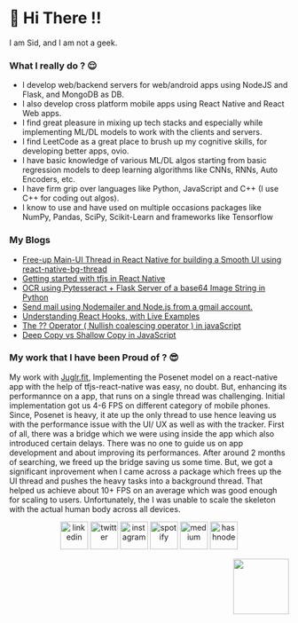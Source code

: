 
<h1>👋 Hi There !! </h1>

I am Sid, and I am not a geek.
<!-- 
> I am a horny engineer; I never joke about math or sex. <bR>
> I’m a vegetarian except for fish, and the occasional prawn. I love prawn!
<p align="left" margin="100px">
  <img width="360" height="200" src="https://user-images.githubusercontent.com/44672399/104120120-64e7b180-535a-11eb-99bd-6a8b1d647a7a.jpeg">
</p>

 -->

### What I really do ? 😌
  
  - I develop web/backend servers for web/android apps using NodeJS and Flask, and MongoDB as DB.
  - I also develop cross platform mobile apps using React Native and React Web apps.
  - I find great pleasure in mixing up tech stacks and especially while implementing ML/DL models to work with the clients and servers.
  - I find LeetCode as a great place to brush up my cognitive skills, for developing better apps, ovio.
  - I have basic knowledge of various ML/DL algos starting from basic regression models to deep learning algorithms like CNNs, RNNs, Auto Encoders, etc.
  - I have firm grip over languages like Python, JavaScript and C++ (I use C++ for coding out algos).
  - I know to use and have used on multiple occasions packages like NumPy, Pandas, SciPy, Scikit-Learn and frameworks like Tensorflow
### My Blogs
- <a href="https://ahtrahdis7.medium.com/free-up-main-ui-thread-in-react-native-for-building-a-smooth-ui-using-react-native-bg-thread-b0f64e5c309f?source=your_stories_page-------------------------------------" target="_blank">Free-up Main-UI Thread in React Native for building a Smooth UI using react-native-bg-thread </a>
- <a href="https://ahtrahdis7.medium.com/getting-started-with-tfjs-in-react-native-cbdcf4d9a9ad?source=your_stories_page-------------------------------------" target="_blank"> Getting started with tfjs in React Native</a>
- <a href="https://ahtrahdis7.medium.com/ocr-using-pytesseract-flask-server-of-a-base64-image-string-in-python-d606623397ed?source=your_stories_page-------------------------------------" target="_blank">OCR using Pytesseract + Flask Server of a base64 Image String in Python </a>
- <a href="https://ahtrahdis7.medium.com/send-mail-using-nodemailer-and-node-js-from-a-gmail-account-46639bd81ab9?source=your_stories_page-------------------------------------" target="_blank">Send mail using Nodemailer and Node.js from a gmail account. </a>
-  <a href="https://ahtrahdis7.github.io/react-hooks-usage-demo/" target="_blank">Understanding React Hooks, with Live Examples</a>
-  [The ?? Operator ( Nullish coalescing operator ) in javaScript](https://ahtrahdis7.hashnode.dev/the-operator-nullish-coalescing-operator-in-javascript)
-  [Deep Copy vs Shallow Copy in JavaScript](https://ahtrahdis7.hashnode.dev/deep-copy-vs-shallow-copy-in-javascript#cks9rej5k06v99es1ben68ced)
### My work that I have been Proud of ? 😎
  My work with [Juglr.fit](https://juglr.fit), Implementing the Posenet model on a react-native app with the help of tfjs-react-native was easy, no doubt. But, enhancing its performannce on a app, that runs on a single thread was challenging. Initial implementation got us 4-6 FPS on different category of mobile phones. Since, Posenet is heavy, it ate up the only thread to use hence leaving us with the performance issue with the UI/ UX as well as with the tracker. First of all, there was a bridge which we were using inside the app which also introduced certain delays. There was no one to guide us on app development and about improving its performances. After around 2 months of searching, we freed up the bridge saving us some time. But, we got a significant inprovement when I came across a package which frees up the UI thread and pushes the heavy tasks into a background thread. That helped us achieve about 10+ FPS on an average which was good enough for scaling to users. Unfortunately, the I was unable to scale the skeleton with the actual human body across all devices.
<br>

<p align="center">
<a href="https://www.linkedin.com/in/mallicksidhartha7/" target="_blank"><img src="https://img.icons8.com/color/96/000000/linkedin.png" width="50px" alt="linkedin"/></a>
<a href="https://twitter.com/SidMallick7" target="_blank"><img src="https://img.icons8.com/color/96/000000/twitter-squared.png" width="50px" alt="twitter"/></a>	
<a href="https://www.instagram.com/sidhartha.m7/" target="_blank"><img src="https://img.icons8.com/color/96/000000/instagram-new.png" width="50px" alt="instagram"/></a>
<a href="https://open.spotify.com/user/31befgzrzqebeulnax65copcgtre"><img src="https://img.icons8.com/color/96/000000/spotify--v1.png" width="50px" alt="spotify"/></a>
<a href="https://medium.com/@ahtrahdis7" target="_blank"><img src="https://img.icons8.com/color/96/000000/medium.png" width="50px" alt="medium"/></a>	
<a href="https://ahtrahdis7.hashnode.dev" target="_blank"><img src="https://user-images.githubusercontent.com/44672399/129309851-c9312414-0e90-48ba-9017-8323c6ca6dd3.png" width="50px" alt="hashnode" /></a>
</p>
<p align="right"> 
  <img  width="100px" src="https://komarev.com/ghpvc/?username=ahtrahdis7&color=green" />
</p>
<!-- <img src="https://activity-graph.herokuapp.com/graph?username=ahtrahdis7&bg_color=f5f5f5&color=000000&line=00b300&point=000000"> -->


<!-- <img src="https://visitor-badge.glitch.me/badge?page_id=ahtrahdis7.ahtrahdis7" height="25px" vertical-align="center" > -->

